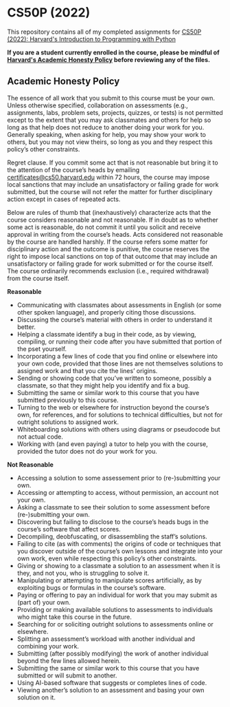 # CS50P (2022)
This repository contains all of my completed assignments for [CS50P (2022): Harvard's Introduction to Programming with Python](https://cs50.harvard.edu/python/2022/)

**If you are a student currently enrolled in the course, please be mindful of [Harvard's Academic Honesty Policy](https://cs50.harvard.edu/python/2022/honesty/) before reviewing any of the files.**

## <span>**Academic Honesty Policy**</span>

The essence of all work that you submit to this course must be your own. Unless otherwise specified, collaboration on assessments (e.g., assignments, labs, problem sets, projects, quizzes, or tests) is not permitted except to the extent that you may ask classmates and others for help so long as that help does not reduce to another doing your work for you. Generally speaking, when asking for help, you may show your work to others, but you may not view theirs, so long as you and they respect this policy’s other constraints.

Regret clause. If you commit some act that is not reasonable but bring it to the attention of the course’s heads by emailing certificates@cs50.harvard.edu within 72 hours, the course may impose local sanctions that may include an unsatisfactory or failing grade for work submitted, but the course will not refer the matter for further disciplinary action except in cases of repeated acts.

Below are rules of thumb that (inexhaustively) characterize acts that the course considers reasonable and not reasonable. If in doubt as to whether some act is reasonable, do not commit it until you solicit and receive approval in writing from the course’s heads. Acts considered not reasonable by the course are handled harshly. If the course refers some matter for disciplinary action and the outcome is punitive, the course reserves the right to impose local sanctions on top of that outcome that may include an unsatisfactory or failing grade for work submitted or for the course itself. The course ordinarily recommends exclusion (i.e., required withdrawal) from the course itself.

**Reasonable**
- Communicating with classmates about assessments in English (or some other spoken language), and properly citing those discussions.
- Discussing the course’s material with others in order to understand it better.
- Helping a classmate identify a bug in their code, as by viewing, compiling, or running their code after you have submitted that portion of the pset yourself.
- Incorporating a few lines of code that you find online or elsewhere into your own code, provided that those lines are not themselves solutions to assigned work and that you cite the lines’ origins.
- Sending or showing code that you’ve written to someone, possibly a classmate, so that they might help you identify and fix a bug.
- Submitting the same or similar work to this course that you have submitted previously to this course.
- Turning to the web or elsewhere for instruction beyond the course’s own, for references, and for solutions to technical difficulties, but not for outright solutions to assigned work.
- Whiteboarding solutions with others using diagrams or pseudocode but not actual code.
- Working with (and even paying) a tutor to help you with the course, provided the tutor does not do your work for you.

**Not Reasonable**
- Accessing a solution to some assessement prior to (re-)submitting your own.
- Accessing or attempting to access, without permission, an account not your own.
- Asking a classmate to see their solution to some assessment before (re-)submitting your own.
- Discovering but failing to disclose to the course’s heads bugs in the course’s software that affect scores.
- Decompiling, deobfuscating, or disassembling the staff’s solutions.
- Failing to cite (as with comments) the origins of code or techniques that you discover outside of the course’s own lessons and integrate into your own work, even while respecting this policy’s other constraints.
- Giving or showing to a classmate a solution to an assessment when it is they, and not you, who is struggling to solve it.
- Manipulating or attempting to manipulate scores artificially, as by exploiting bugs or formulas in the course’s software.
- Paying or offering to pay an individual for work that you may submit as (part of) your own.
- Providing or making available solutions to assessments to individuals who might take this course in the future.
- Searching for or soliciting outright solutions to assessments online or elsewhere.
- Splitting an assessment’s workload with another individual and combining your work.
- Submitting (after possibly modifying) the work of another individual beyond the few lines allowed herein.
- Submitting the same or similar work to this course that you have submitted or will submit to another.
- Using AI-based software that suggests or completes lines of code.
- Viewing another’s solution to an assessment and basing your own solution on it.
